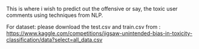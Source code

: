 This is where i wish to predict out the offensive or say, the toxic user comments using techniques from NLP.

For dataset: 
please download the test.csv and train.csv from : https://www.kaggle.com/competitions/jigsaw-unintended-bias-in-toxicity-classification/data?select=all_data.csv
